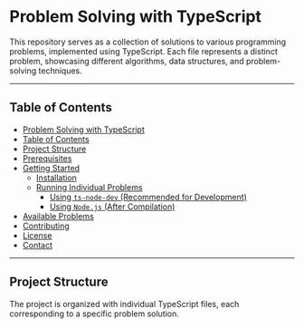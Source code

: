 # Problem Solving with TypeScript

This repository serves as a collection of solutions to various programming problems, implemented using TypeScript. Each file represents a distinct problem, showcasing different algorithms, data structures, and problem-solving techniques.

---

## Table of Contents

-   [Problem Solving with TypeScript](#problem-solving-with-typescript)
-   [Table of Contents](#table-of-contents)
-   [Project Structure](#project-structure)
-   [Prerequisites](#prerequisites)
-   [Getting Started](#getting-started)
    -   [Installation](#installation)
    -   [Running Individual Problems](#running-individual-problems)
        -   [Using `ts-node-dev` (Recommended for Development)](#using-ts-node-dev-recommended-for-development)
        -   [Using `Node.js` (After Compilation)](#using-nodejs-after-compilation)
-   [Available Problems](#available-problems)
-   [Contributing](#contributing)
-   [License](#license)
-   [Contact](#contact)

---

## Project Structure

The project is organized with individual TypeScript files, each corresponding to a specific problem solution.